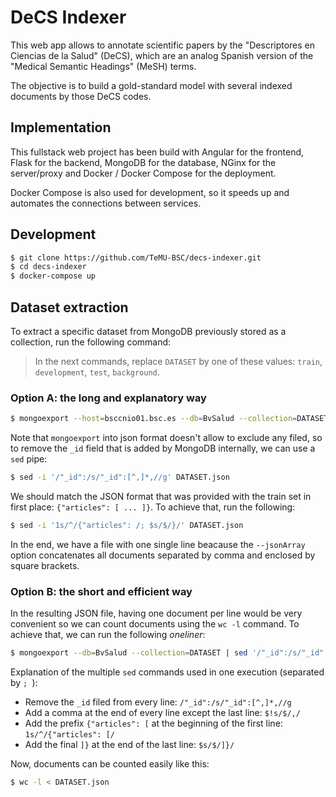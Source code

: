 # DeCS Indexer

This web app allows to annotate scientific papers by the "Descriptores en Ciencias de la Salud" (DeCS),
which are an analog Spanish version of the "Medical Semantic Headings" (MeSH) terms.

The objective is to build a gold-standard model with several indexed documents by those DeCS codes.


## Implementation
This fullstack web project has been build with Angular for the frontend, Flask for the backend,
MongoDB for the database, NGinx for the server/proxy and Docker / Docker Compose for the deployment.

Docker Compose is also used for development, so it speeds up and automates the connections between services.


## Development

```bash
$ git clone https://github.com/TeMU-BSC/decs-indexer.git
$ cd decs-indexer
$ docker-compose up
```


## Dataset extraction

To extract a specific dataset from MongoDB previously stored as a collection, run the following command:

> In the next commands, replace `DATASET` by one of these values: `train`, `development`, `test`, `background`.


### Option A: the long and explanatory way

```bash
$ mongoexport --host=bsccnio01.bsc.es --db=BvSalud --collection=DATASET --out=DATASET.json --jsonArray
```

Note that `mongoexport` into json format doesn't allow to exclude any filed, so to remove the `_id` field
that is added by MongoDB internally, we can use a `sed` pipe:

```bash
$ sed -i '/"_id":/s/"_id":[^,]*,//g' DATASET.json
```

We should match the JSON format that was provided with the train set in first place: `{"articles": [ ... ]}`. To achieve that, run the following:

```bash
$ sed -i '1s/^/{"articles": /; $s/$/}/' DATASET.json
```

In the end, we have a file with one single line beacause the `--jsonArray` option concatenates all documents separated by comma and enclosed by square brackets.


### Option B: the short and efficient way

In the resulting JSON file, having one document per line would be very convenient so we can count documents using the `wc -l` command. To achieve that, we can run the following _oneliner_:

```bash
$ mongoexport --db=BvSalud --collection=DATASET | sed '/"_id":/s/"_id":[^,]*,//g; $!s/$/,/; 1s/^/{"articles": [/; $s/$/]}/' > DATASET.json
```

Explanation of the multiple `sed` commands used in one execution (separated by `; `):

- Remove the `_id` filed from every line: `/"_id":/s/"_id":[^,]*,//g`
- Add a comma at the end of every line except the last line: `$!s/$/,/`
- Add the prefix `{"articles": [` at the beginning of the first line: `1s/^/{"articles": [/`
- Add the final `]}` at the end of the last line: `$s/$/]}/`

Now, documents can be counted easily like this:

```bash
$ wc -l < DATASET.json
```
